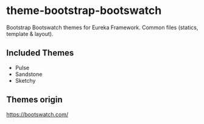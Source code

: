 # theme-bootstrap-bootswatch
Bootstrap Bootswatch themes for Eureka Framework.
Common files (statics, template &amp; layout).


## Included Themes
 - Pulse
 - Sandstone
 - Sketchy

## Themes origin
https://bootswatch.com/
